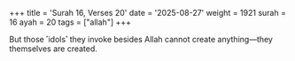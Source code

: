 +++
title = 'Surah 16, Verses 20'
date = '2025-08-27'
weight = 1921
surah = 16
ayah = 20
tags = ["allah"]
+++

But those ˹idols˺ they invoke besides Allah cannot create anything—they themselves are created.